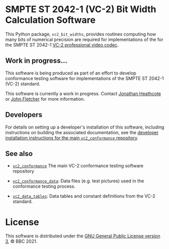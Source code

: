 SMPTE ST 2042-1 (VC-2) Bit Width Calculation Software
=====================================================

This Python package, `vc2_bit_widths`, provides routines computing how many
bits of numerical precision are required for implementations of the for the
SMPTE ST 2042-1 [VC-2 professional video
codec](https://www.bbc.co.uk/rd/projects/vc-2).


Work in progress...
-------------------

This software is being produced as part of an effort to develop conformance
testing software for implementations of the SMPTE ST 2042-1 (VC-2) standard.

This software is currently a work in progress.  Contact [Jonathan
Heathcote](mailto:jonathan.heathcote@bbc.co.uk) or [John
Fletcher](mailto:john.fletcher@bbc.co.uk) for more information.


Developers
----------

For details on setting up a developer's installation of this software,
including instructions on building the associated documentation, see the
[developer installation instructions for the main `vc2_conformance`
repository](https://github.com/bbc/vc2_conformance/blob/master/docs/source/developer_guide/developer_installation.rst).


See also
--------

* [`vc2_conformance`](https://github.com/bbc/vc2_conformance) The main VC-2
  conformance testing software repository

* [`vc2_conformance_data`](https://github.com/bbc/vc2_conformance_data): Data
  files (e.g. test pictures) used in the conformance testing process.

* [`vc2_data_tables`](https://github.com/bbc/vc2_data_tables): Data tables and
  constant definitions from the VC-2 standard.


License
=======

This software is distributed under the [GNU General Public License version
3](./LICENSE.txt), &copy; BBC 2021.
